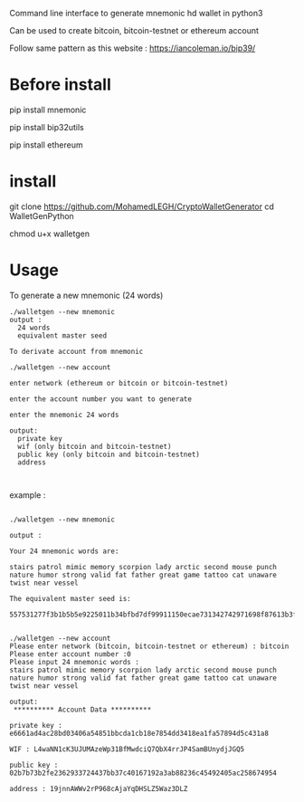Command line interface to generate mnemonic hd wallet in python3

Can be used to create bitcoin, bitcoin-testnet or ethereum account

Follow same pattern as this website : https://iancoleman.io/bip39/

# Before install
pip install mnemonic 

pip install bip32utils

pip install ethereum

# install

git clone https://github.com/MohamedLEGH/CryptoWalletGenerator
cd WalletGenPython

chmod u+x walletgen

# Usage

To generate a new mnemonic (24 words)
```
./walletgen --new mnemonic 
output : 
  24 words
  equivalent master seed 

To derivate account from mnemonic

./walletgen --new account

enter network (ethereum or bitcoin or bitcoin-testnet)

enter the account number you want to generate

enter the mnemonic 24 words

output:
  private key
  wif (only bitcoin and bitcoin-testnet)
  public key (only bitcoin and bitcoin-testnet)
  address
  
  
```
example :
```

./walletgen --new mnemonic 

output :

Your 24 mnemonic words are: 

stairs patrol mimic memory scorpion lady arctic second mouse punch nature humor strong valid fat father great game tattoo cat unaware twist near vessel

The equivalent master seed is: 

557531277f3b1b5b5e9225011b34bfbd7df99911150ecae731342742971698f87613b3ff1d2106f230bbc57ba729cedacbad15551154c8b93dfe541a8104fc6f


./walletgen --new account
Please enter network (bitcoin, bitcoin-testnet or ethereum) : bitcoin
Please enter account number :0
Please input 24 mnemonic words :
stairs patrol mimic memory scorpion lady arctic second mouse punch nature humor strong valid fat father great game tattoo cat unaware twist near vessel

output:
 ********** Account Data ********** 

private key : e6661ad4ac28bd03406a54851bbcda1cb18e7854dd3418ea1fa57894d5c431a8

WIF : L4waNN1cK3UJUMAzeWp31BfMwdciQ7QbX4rrJP4SamBUnydjJGQ5

public key : 02b7b73b2fe2362933724437bb37c40167192a3ab88236c45492405ac258674954

address : 19jnnAWWv2rP968cAjaYqDHSLZ5Waz3DLZ
```
